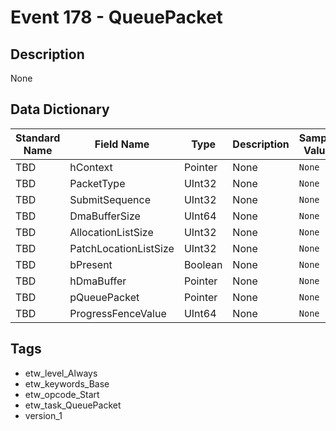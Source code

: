 # Event 178 - QueuePacket

## Description
None

## Data Dictionary
|Standard Name|Field Name|Type|Description|Sample Value|
|---|---|---|---|---|
|TBD|hContext|Pointer|None|`None`|
|TBD|PacketType|UInt32|None|`None`|
|TBD|SubmitSequence|UInt32|None|`None`|
|TBD|DmaBufferSize|UInt64|None|`None`|
|TBD|AllocationListSize|UInt32|None|`None`|
|TBD|PatchLocationListSize|UInt32|None|`None`|
|TBD|bPresent|Boolean|None|`None`|
|TBD|hDmaBuffer|Pointer|None|`None`|
|TBD|pQueuePacket|Pointer|None|`None`|
|TBD|ProgressFenceValue|UInt64|None|`None`|

## Tags
* etw_level_Always
* etw_keywords_Base
* etw_opcode_Start
* etw_task_QueuePacket
* version_1